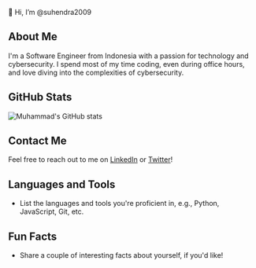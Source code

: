 👋 Hi, I’m @suhendra2009

## About Me
I'm a Software Engineer from Indonesia with a passion for technology and cybersecurity. I spend most of my time coding, even during office hours, and love diving into the complexities of cybersecurity.

## GitHub Stats
![Muhammad's GitHub stats](https://github-readme-stats.vercel.app/api?username=suhendra2009&show_icons=true&theme=radical)

## Contact Me
Feel free to reach out to me on [LinkedIn](https://www.linkedin.com/in/suhendra2009/) or [Twitter](https://twitter.com/suhendra2009/)!

## Languages and Tools
- List the languages and tools you're proficient in, e.g., Python, JavaScript, Git, etc.

## Fun Facts
- Share a couple of interesting facts about yourself, if you'd like!
